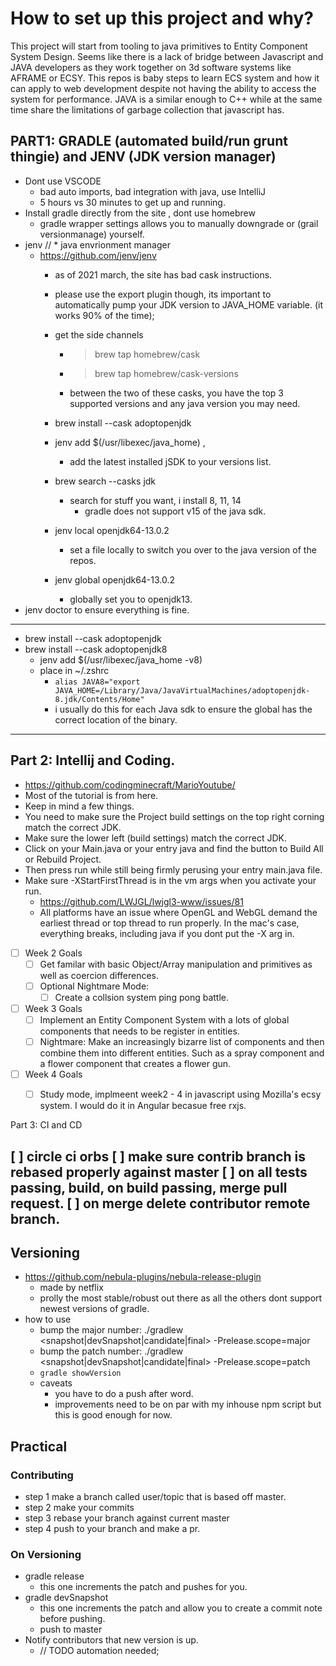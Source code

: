 # How to set up this project and why?

This project will start from tooling to java primitives to Entity Component System Design.
Seems like there is a lack of bridge between Javascript and JAVA developers as they work together on 3d software systems like AFRAME or ECSY. This repos is baby steps to learn ECS system and how it 
can apply to web development despite not having the ability to access the system for 
performance. JAVA is a similar enough to C++ while at the same time share the limitations of garbage
collection that javascript has. 

## PART1: GRADLE (automated build/run grunt thingie) and JENV (JDK version manager)
* Dont use VSCODE
  * bad auto imports, bad integration with java, use IntelliJ
  * 5 hours vs 30 minutes to get up and running.
* Install gradle directly from the site , dont use homebrew
  * gradle wrapper settings allows you to manually downgrade or (grail versionmanage) yourself.
* jenv //  * java envrionment manager
  * https://github.com/jenv/jenv
    * as of 2021 march, the site has bad cask instructions.
    * please use the export plugin though, its important to automatically pump your JDK version to JAVA_HOME variable. (it works 90% of the time);
    * get the side channels
      * > brew tap homebrew/cask
      * > brew tap homebrew/cask-versions
      * between the two of these casks, you have the top 3 supported versions and any java version you may need.
    * brew install --cask adoptopenjdk
    * jenv add $(/usr/libexec/java_home) ,
      * add the latest installed jSDK to your versions list.
    * brew search --casks jdk
      * search for stuff you want, i install 8, 11, 14
        * gradle does not support v15 of the java sdk.

    * jenv local openjdk64-13.0.2
      * set a file locally to switch you over to the java version of the repos.
    * jenv global openjdk64-13.0.2
      * globally set you to openjdk13.
* jenv doctor to ensure everything is fine.
----

* brew install --cask adoptopenjdk
* brew install --cask adoptopenjdk8
  * jenv add $(/usr/libexec/java_home -v8)
  * place in ~/.zshrc
    * `alias JAVA8="export JAVA_HOME=/Library/Java/JavaVirtualMachines/adoptopenjdk-8.jdk/Contents/Home"`
    * i usually do this for each Java sdk to ensure the global has the correct location of the binary.

------

## Part 2: Intellij and Coding.
* https://github.com/codingminecraft/MarioYoutube/
* Most of the tutorial is from here.
* Keep in mind a few things.
* You need to make sure the Project build settings on the top right corning match the correct JDK.
* Make sure the lower left (build settings) match the correct JDK.
* Click on your Main.java or your entry java and find the button to Build All or Rebuild Project.
* Then press run while still being firmly perusing your entry main.java file.  
* Make sure -XStartFirstThread is in the vm args when you activate your run.
  * https://github.com/LWJGL/lwjgl3-www/issues/81
  * All platforms have an issue where OpenGL and WebGL demand the earliest thread or top thread to run properly. In the mac's case, everything breaks, including java if you dont put the -X arg in.

- [ ] Week 2 Goals
  - [ ] Get familar with basic Object/Array manipulation and primitives as well as coercion differences. 
  - [ ] Optional Nightmare Mode: 
    - [ ] Create a collsion system ping pong battle.
- [ ] Week 3 Goals
  - [ ] Implement an Entity Component System with a lots of global components that needs to be register in entities.
  - [ ] Nightmare: Make an increasingly bizarre list of components and then combine them into different entities. Such as a spray component and a flower component that creates a flower gun. 
- [ ] Week 4 Goals
   - [ ] Study mode, implmeent week2 - 4 in javascript using Mozilla's ecsy system. I would do it in Angular becasue free rxjs.


Part 3: CI and CD 

[ ] circle ci orbs
  [ ] make sure contrib branch is rebased properly against master
  [ ] on all tests passing, build, on build passing, merge pull request.
  [ ] on merge delete contributor remote branch.
----

## Versioning

* https://github.com/nebula-plugins/nebula-release-plugin
  * made by netflix
  * prolly the most stable/robust out there as all the others dont support newest versions of gradle.
* how to use
  * bump the major number: ./gradlew <snapshot|devSnapshot|candidate|final> -Prelease.scope=major
  * bump the patch number: ./gradlew <snapshot|devSnapshot|candidate|final> -Prelease.scope=patch
  * `gradle showVersion`
  * caveats
    * you have to do a push after word.
    * improvements need to be on par with my inhouse npm script  but this is good enough for now.

## Practical 

### Contributing

* step 1 make a branch called user/topic that is based off master.
* step 2 make your commits
* step 3 rebase your branch against current master
* step 4 push to your branch and make a pr.

### On Versioning

* gradle release
  * this one increments the patch and pushes for you.
* gradle devSnapshot
  * this one increments the patch and allow you to create a commit note before pushing.
  * push to master 
* Notify contributors that new version is up.
  * // TODO automation needed;

